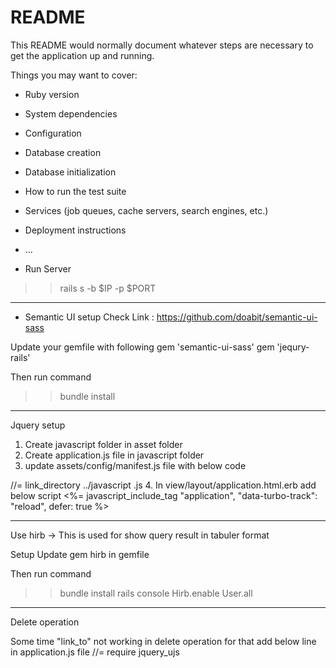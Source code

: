 # README

This README would normally document whatever steps are necessary to get the
application up and running.

Things you may want to cover:

* Ruby version

* System dependencies

* Configuration

* Database creation

* Database initialization

* How to run the test suite

* Services (job queues, cache servers, search engines, etc.)

* Deployment instructions

* ...

* Run Server
>> rails s -b $IP -p $PORT

-----------------------------------------------------------------------
* Semantic UI setup
Check Link : https://github.com/doabit/semantic-ui-sass

Update your gemfile with following
gem 'semantic-ui-sass'
gem 'jequry-rails'

Then run command
>> bundle install

------------------------------------------------------------------------
Jquery setup
1. Create javascript folder in asset folder
2. Create application.js file in javascript folder
3. update assets/config/manifest.js file with below code

//= link_directory ../javascript .js
4. In view/layout/application.html.erb add below script
<%= javascript_include_tag "application", "data-turbo-track": "reload", defer: true %>

-----------------------------------------------------------------------------------
Use hirb
-> This is used for show query result in tabuler format

Setup
Update gem hirb in gemfile

Then run command
>> bundle install
>> rails console
>> Hirb.enable
>> User.all

-----------------------------------------------------------------------------------
Delete operation

Some time "link_to" not working in delete operation for that add below line in application.js file
//= require jquery_ujs



